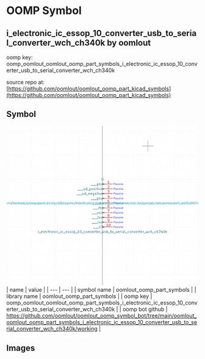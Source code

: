 # OOMP Symbol  
## i_electronic_ic_essop_10_converter_usb_to_serial_converter_wch_ch340k  by oomlout  
  
oomp key: oomp_oomlout_oomlout_oomp_part_symbols_i_electronic_ic_essop_10_converter_usb_to_serial_converter_wch_ch340k  
  
source repo at: [https://github.com/oomlout/oomlout_oomp_part_kicad_symbols](https://github.com/oomlout/oomlout_oomp_part_kicad_symbols)  
## Symbol  
  
[![working.png](working_600.png)](working.png)  
| name | value | 
| --- | --- | 
| symbol name | oomlout_oomp_part_symbols | 
| library name | oomlout_oomp_part_symbols | 
| oomp key | oomp_oomlout_oomlout_oomp_part_symbols_i_electronic_ic_essop_10_converter_usb_to_serial_converter_wch_ch340k | 
| oomp bot github | https://github.com/oomlout/oomlout_oomp_symbol_bot/tree/main/oomlout_oomlout_oomp_part_symbols_i_electronic_ic_essop_10_converter_usb_to_serial_converter_wch_ch340k/working | 
## Images  

